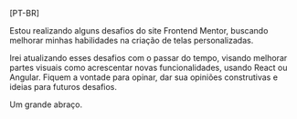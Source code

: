 [PT-BR]

Estou realizando alguns desafios do site Frontend Mentor, buscando melhorar minhas habilidades na criação de telas personalizadas. 

Irei atualizando esses desafios com o passar do tempo, visando melhorar partes visuais como acrescentar novas funcionalidades, usando React ou Angular.
Fiquem a vontade para opinar, dar sua opiniões construtivas e ideias para futuros desafios. 

Um grande abraço.
